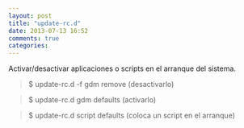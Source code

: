 ```yaml
---
layout: post
title: "update-rc.d"
date: 2013-07-13 16:52
comments: true
categories: 
---
```

Activar/desactivar aplicaciones o scripts en el arranque del sistema.

>$ update-rc.d -f gdm remove (desactivarlo)

>$ update-rc.d gdm defaults  (activarlo)

>$ update-rc.d script defaults (coloca un script en el arranque)


